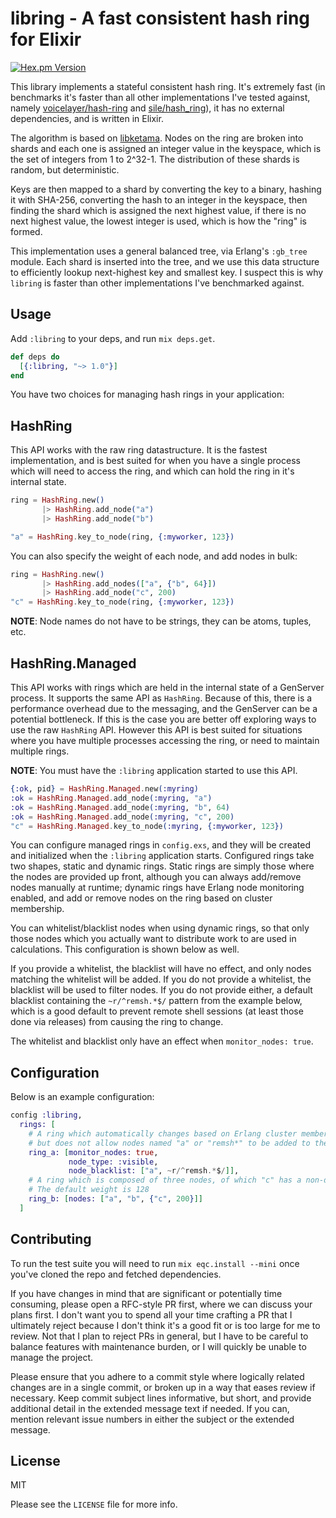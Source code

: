 # libring - A fast consistent hash ring for Elixir

[![Hex.pm Version](http://img.shields.io/hexpm/v/libring.svg?style=flat)](https://hex.pm/packages/libring)

This library implements a stateful consistent hash ring. It's extremely fast
(in benchmarks it's faster than all other implementations I've tested against,
namely [voicelayer/hash-ring](https://github.com/voicelayer/hash-ring) and 
[sile/hash_ring](https://github.com/sile/hash_ring)), it has no external dependencies, 
and is written in Elixir.

The algorithm is based on [libketama](https://github.com/rj/ketama). Nodes on the
ring are broken into shards and each one is assigned an integer value in the keyspace, which
is the set of integers from 1 to 2^32-1. The distribution of these shards is random, but
deterministic.

Keys are then mapped to a shard by converting the key to a binary, hashing it with SHA-256, 
converting the hash to an integer in the keyspace, then finding the shard which is assigned
the next highest value, if there is no next highest value, the lowest integer is used, which
is how the "ring" is formed.

This implementation uses a general balanced tree, via Erlang's `:gb_tree` module. Each shard
is inserted into the tree, and we use this data structure to efficiently lookup next-highest
key and smallest key. I suspect this is why `libring` is faster than other implementations I've
benchmarked against.

## Usage

Add `:libring` to your deps, and run `mix deps.get`.

```elixir
def deps do
  [{:libring, "~> 1.0"}]
end
```

You have two choices for managing hash rings in your application:

## HashRing

This API works with the raw ring datastructure. It is the fastest implementation,
and is best suited for when you have a single process which will need to access the
ring, and which can hold the ring in it's internal state.

```elixir
ring = HashRing.new()
       |> HashRing.add_node("a")
       |> HashRing.add_node("b")

"a" = HashRing.key_to_node(ring, {:myworker, 123})
```

You can also specify the weight of each node, and add nodes in bulk:

```elixir
ring = HashRing.new()
       |> HashRing.add_nodes(["a", {"b", 64}])
       |> HashRing.add_node("c", 200)
"c" = HashRing.key_to_node(ring, {:myworker, 123})
```

**NOTE**: Node names do not have to be strings, they can be atoms, tuples, etc.

## HashRing.Managed

This API works with rings which are held in the internal state of a GenServer process.
It supports the same API as `HashRing`. Because of this, there is a performance overhead
due to the messaging, and the GenServer can be a potential bottleneck. If this is the case
you are better off exploring ways to use the raw `HashRing` API. However this API is best suited
for situations where you have multiple processes accessing the ring, or need to maintain multiple
rings.

**NOTE**: You must have the `:libring` application started to use this API.

```elixir
{:ok, pid} = HashRing.Managed.new(:myring)
:ok = HashRing.Managed.add_node(:myring, "a")
:ok = HashRing.Managed.add_node(:myring, "b", 64)
:ok = HashRing.Managed.add_node(:myring, "c", 200)
"c" = HashRing.Managed.key_to_node(:myring, {:myworker, 123})
```

You can configure managed rings in `config.exs`, and they will be created and initialized
when the `:libring` application starts. Configured rings take two shapes, static and dynamic
rings. Static rings are simply those where the nodes are provided up front, although you can
always add/remove nodes manually at runtime; dynamic rings have Erlang node monitoring enabled,
and add or remove nodes on the ring based on cluster membership.

You can whitelist/blacklist nodes when using dynamic rings, so that only those nodes which you
actually want to distribute work to are used in calculations. This configuration is shown below as well.

If you provide a whitelist, the blacklist will have no effect, and only nodes matching the whitelist
will be added. If you do not provide a whitelist, the blacklist will be used to filter nodes. If you
do not provide either, a default blacklist containing the `~r/^remsh.*$/` pattern from the example below,
which is a good default to prevent remote shell sessions (at least those done via releases) from causing 
the ring to change.

The whitelist and blacklist only have an effect when `monitor_nodes: true`.

## Configuration

Below is an example configuration:

```elixir
config :libring,
  rings: [
    # A ring which automatically changes based on Erlang cluster membership,
    # but does not allow nodes named "a" or "remsh*" to be added to the ring
    ring_a: [monitor_nodes: true,
             node_type: :visible,
             node_blacklist: ["a", ~r/^remsh.*$/]],
    # A ring which is composed of three nodes, of which "c" has a non-default weight of 200
    # The default weight is 128
    ring_b: [nodes: ["a", "b", {"c", 200}]]
  ]
```

## Contributing

To run the test suite you will need to run `mix eqc.install --mini` once you've cloned the repo and fetched dependencies.

If you have changes in mind that are significant or potentially time consuming, please open a RFC-style PR first, where we
can discuss your plans first. I don't want you to spend all your time crafting a PR that I ultimately reject because I don't
think it's a good fit or is too large for me to review. Not that I plan to reject PRs in general, but I have to be careful to
balance features with maintenance burden, or I will quickly be unable to manage the project.

Please ensure that you adhere to a commit style where logically related changes are in a single commit, or broken up in a way that
eases review if necessary. Keep commit subject lines informative, but short, and provide additional detail in the extended message text
if needed. If you can, mention relevant issue numbers in either the subject or the extended message.

## License

MIT

Please see the `LICENSE` file for more info.
